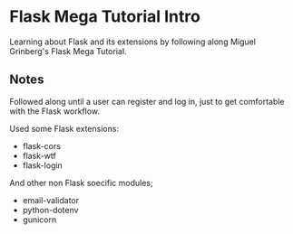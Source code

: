 # Flask Mega Tutorial Intro

Learning about Flask and its extensions by following along Miguel Grinberg's Flask Mega Tutorial.

## Notes

Followed along until a user can register and log in, just to get comfortable with the Flask workflow.

Used some Flask extensions:
- flask-cors
- flask-wtf
- flask-login

And other non Flask soecific modules;
- email-validator
- python-dotenv
- gunicorn
